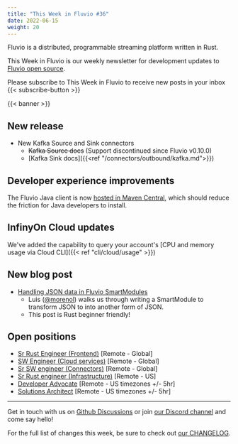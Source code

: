 ```yaml
---
title: "This Week in Fluvio #36"
date: 2022-06-15
weight: 20
---
```

Fluvio is a distributed, programmable streaming platform written in Rust.

This Week in Fluvio is our weekly newsletter for development updates to [Fluvio open source].

Please subscribe to This Week in Fluvio to receive new posts in your inbox
{{< subscribe-button >}}


{{< banner >}}

## New release
* New Kafka Source and Sink connectors
  * ~~Kafka Source docs~~ (Support discontinued since Fluvio v0.10.0)
  * [Kafka Sink docs]({{<ref "/connectors/outbound/kafka.md">}})

## Developer experience improvements
The Fluvio Java client is now [hosted in Maven Central](https://search.maven.org/artifact/com.infinyon/fluvio), which should reduce the friction for Java developers to install.

## InfinyOn Cloud updates
We've added the capability to query your account's [CPU and memory usage via Cloud CLI]({{< ref "cli/cloud/usage" >}})

## New blog post
* [Handling JSON data in Fluvio SmartModules](https://www.infinyon.com/blog/2022/06/smartmodule-json/)
  * Luis ([@morenol](https://github.com/morenol)) walks us through writing a SmartModule to transform JSON to into another form of JSON.
  * This post is Rust beginner friendly!

## Open positions
* [Sr Rust Engineer (Frontend)](https://www.infinyon.com/careers/cloud-ui-engineer-senior-level) [Remote - Global]
* [SW Engineer (Cloud services)](https://www.infinyon.com/careers/cloud-engineer-mid-level) [Remote - Global]
* [Sr SW engineer (Connectors)](https://www.infinyon.com/careers/connectors-engineer-senior-level) [Remote - Global]
* [Sr Rust engineer (Infrastructure)](https://www.infinyon.com/careers/infrastructure-engineer-senior-level) [Remote - US]
* [Developer Advocate](https://www.infinyon.com/careers/developer-advocate-mid-senior-level) [Remote - US timezones +/- 5hr]
* [Solutions Architect](https://www.infinyon.com/careers/solutions-architect) [Remote - US timezones +/- 5hr]


---

Get in touch with us on [Github Discussions] or join [our Discord channel] and come say hello!

For the full list of changes this week, be sure to check out [our CHANGELOG].

[Fluvio open source]: https://github.com/infinyon/fluvio
[our CHANGELOG]: https://github.com/infinyon/fluvio/blob/master/CHANGELOG.md
[our Discord channel]: https://discordapp.com/invite/bBG2dTz
[Github Discussions]: https://github.com/infinyon/fluvio/discussions
